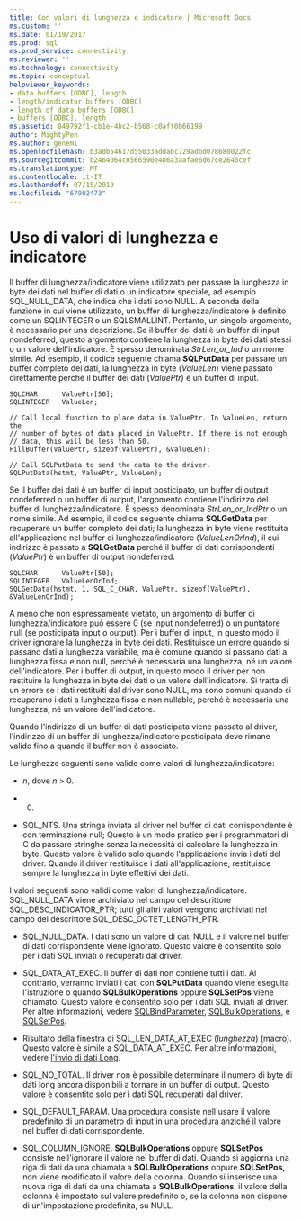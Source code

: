 ```yaml
---
title: Con valori di lunghezza e indicatore | Microsoft Docs
ms.custom: ''
ms.date: 01/19/2017
ms.prod: sql
ms.prod_service: connectivity
ms.reviewer: ''
ms.technology: connectivity
ms.topic: conceptual
helpviewer_keywords:
- data buffers [ODBC], length
- length/indicator buffers [ODBC]
- length of data buffers [ODBC]
- buffers [ODBC], length
ms.assetid: 849792f1-cb1e-4bc2-b568-c0aff0b66199
author: MightyPen
ms.author: genemi
ms.openlocfilehash: b3a0b54617d55033addabc729adbd078680022fc
ms.sourcegitcommit: b2464064c0566590e486a3aafae6d67ce2645cef
ms.translationtype: MT
ms.contentlocale: it-IT
ms.lasthandoff: 07/15/2019
ms.locfileid: "67902473"
---
```

# <a name="using-length-and-indicator-values"></a>Uso di valori di lunghezza e indicatore
Il buffer di lunghezza/indicatore viene utilizzato per passare la lunghezza in byte dei dati nel buffer di dati o un indicatore speciale, ad esempio SQL_NULL_DATA, che indica che i dati sono NULL. A seconda della funzione in cui viene utilizzato, un buffer di lunghezza/indicatore è definito come un SQLINTEGER o un SQLSMALLINT. Pertanto, un singolo argomento, è necessario per una descrizione. Se il buffer dei dati è un buffer di input nondeferred, questo argomento contiene la lunghezza in byte dei dati stessi o un valore dell'indicatore. È spesso denominata *StrLen_or_Ind* o un nome simile. Ad esempio, il codice seguente chiama **SQLPutData** per passare un buffer completo dei dati, la lunghezza in byte (*ValueLen*) viene passato direttamente perché il buffer dei dati (*ValuePtr*) è un buffer di input.  
  
```  
SQLCHAR      ValuePtr[50];  
SQLINTEGER   ValueLen;  
  
// Call local function to place data in ValuePtr. In ValueLen, return the  
// number of bytes of data placed in ValuePtr. If there is not enough  
// data, this will be less than 50.  
FillBuffer(ValuePtr, sizeof(ValuePtr), &ValueLen);  
  
// Call SQLPutData to send the data to the driver.  
SQLPutData(hstmt, ValuePtr, ValueLen);  
```  
  
 Se il buffer dei dati è un buffer di input posticipato, un buffer di output nondeferred o un buffer di output, l'argomento contiene l'indirizzo del buffer di lunghezza/indicatore. È spesso denominata *StrLen_or_IndPtr* o un nome simile. Ad esempio, il codice seguente chiama **SQLGetData** per recuperare un buffer completo dei dati; la lunghezza in byte viene restituita all'applicazione nel buffer di lunghezza/indicatore (*ValueLenOrInd*), il cui indirizzo è passato a **SQLGetData** perché il buffer di dati corrispondenti (*ValuePtr*) è un buffer di output nondeferred.  
  
```  
SQLCHAR      ValuePtr[50];  
SQLINTEGER   ValueLenOrInd;  
SQLGetData(hstmt, 1, SQL_C_CHAR, ValuePtr, sizeof(ValuePtr), &ValueLenOrInd);  
```  
  
 A meno che non espressamente vietato, un argomento di buffer di lunghezza/indicatore può essere 0 (se input nondeferred) o un puntatore null (se posticipata input o output). Per i buffer di input, in questo modo il driver ignorare la lunghezza in byte dei dati. Restituisce un errore quando si passano dati a lunghezza variabile, ma è comune quando si passano dati a lunghezza fissa e non null, perché è necessaria una lunghezza, né un valore dell'indicatore. Per i buffer di output, in questo modo il driver per non restituire la lunghezza in byte dei dati o un valore dell'indicatore. Si tratta di un errore se i dati restituiti dal driver sono NULL, ma sono comuni quando si recuperano i dati a lunghezza fissa e non nullable, perché è necessaria una lunghezza, né un valore dell'indicatore.  
  
 Quando l'indirizzo di un buffer di dati posticipata viene passato al driver, l'indirizzo di un buffer di lunghezza/indicatore posticipata deve rimane valido fino a quando il buffer non è associato.  
  
 Le lunghezze seguenti sono valide come valori di lunghezza/indicatore:  
  
-   *n*, dove *n* > 0.  
  
-   0.  
  
-   SQL_NTS. Una stringa inviata al driver nel buffer di dati corrispondente è con terminazione null; Questo è un modo pratico per i programmatori di C da passare stringhe senza la necessità di calcolare la lunghezza in byte. Questo valore è valido solo quando l'applicazione invia i dati del driver. Quando il driver restituisce i dati all'applicazione, restituisce sempre la lunghezza in byte effettivi dei dati.  
  
 I valori seguenti sono validi come valori di lunghezza/indicatore. SQL_NULL_DATA viene archiviato nel campo del descrittore SQL_DESC_INDICATOR_PTR; tutti gli altri valori vengono archiviati nel campo del descrittore SQL_DESC_OCTET_LENGTH_PTR.  
  
-   SQL_NULL_DATA. I dati sono un valore di dati NULL e il valore nel buffer di dati corrispondente viene ignorato. Questo valore è consentito solo per i dati SQL inviati o recuperati dal driver.  
  
-   SQL_DATA_AT_EXEC. Il buffer di dati non contiene tutti i dati. Al contrario, verranno inviati i dati con **SQLPutData** quando viene eseguita l'istruzione o quando **SQLBulkOperations** oppure **SQLSetPos** viene chiamato. Questo valore è consentito solo per i dati SQL inviati al driver. Per altre informazioni, vedere [SQLBindParameter](../../../odbc/reference/syntax/sqlbindparameter-function.md), [SQLBulkOperations](../../../odbc/reference/syntax/sqlbulkoperations-function.md), e [SQLSetPos](../../../odbc/reference/syntax/sqlsetpos-function.md).  
  
-   Risultato della finestra di SQL_LEN_DATA_AT_EXEC (*lunghezza*) (macro). Questo valore è simile a SQL_DATA_AT_EXEC. Per altre informazioni, vedere [l'invio di dati Long](../../../odbc/reference/develop-app/sending-long-data.md).  
  
-   SQL_NO_TOTAL. Il driver non è possibile determinare il numero di byte di dati long ancora disponibili a tornare in un buffer di output. Questo valore è consentito solo per i dati SQL recuperati dal driver.  
  
-   SQL_DEFAULT_PARAM. Una procedura consiste nell'usare il valore predefinito di un parametro di input in una procedura anziché il valore nel buffer di dati corrispondente.  
  
-   SQL_COLUMN_IGNORE. **SQLBulkOperations** oppure **SQLSetPos** consiste nell'ignorare il valore nel buffer di dati. Quando si aggiorna una riga di dati da una chiamata a **SQLBulkOperations** oppure **SQLSetPos,** non viene modificato il valore della colonna. Quando si inserisce una nuova riga di dati da una chiamata a **SQLBulkOperations**, il valore della colonna è impostato sul valore predefinito o, se la colonna non dispone di un'impostazione predefinita, su NULL.
